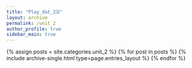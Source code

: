 ```yaml
---
title: "Play_dat_2강"
layout: archive
permalink: /unit_2
author_profile: true
sidebar_main: true
---
```




{% assign posts = site.categories.unit_2 %}
{% for post in posts %} {% include archive-single.html type=page.entries_layout %} {% endfor %}